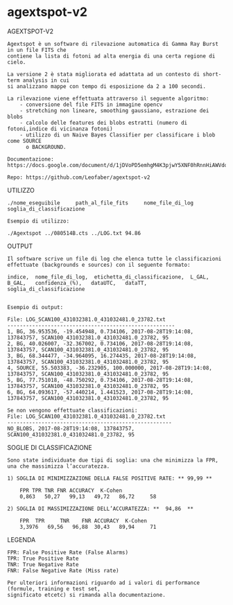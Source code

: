 # agextspot-v2


AGEXTSPOT-V2

	Agextspot è un software di rilevazione automatica di Gamma Ray Burst in un file FITS che 
	contiene la lista di fotoni ad alta energia di una certa regione di cielo.

	La versione 2 è stata migliorata ed adattata ad un contesto di short-term analysis in cui
	si analizzano mappe con tempo di esposizione da 2 a 100 secondi. 

	La rilevazione viene effettuata attraverso il seguente algoritmo:
		- conversione del file FITS in immagine opencv
		- stretching non lineare, smoothing gaussiano, estrazione dei blobs
		- calcolo delle features dei blobs estratti (numero di fotoni,indice di vicinanza fotoni)
		- utilizzo di un Naive Bayes Classifier per classificare i blob come SOURCE
		  o BACKGROUND.

	Documentazione: https://docs.google.com/document/d/1jDVoPD5emhgM4K3pjwY5XNF0hRnnHiAWVdoTvMgOEwk/edit#heading=h.568bs0t6yg27

	Repo: https://github.com/Leofaber/agextspot-v2



UTILIZZO

	./nome_eseguibile     path_al_file_fits     nome_file_di_log     soglia_di_classificazione

	Esempio di utilizzo:

	./Agextspot ../080514B.cts ../LOG.txt 94.86

OUTPUT
	
	Il software scrive un file di log che elenca tutte le classificazioni effettuate (backgrounds e sources) con il seguente formato:	

	indice,  nome_file_di_log,  etichetta_di_classificazione,  L_GAL,   B_GAL,   confidenza_(%),   dataUTC,   dataTT,   soglia_di_classificazione

	
	Esempio di output:

	File: LOG_SCAN100_431032381.0_431032481.0_23782.txt
	------------------------------------------------------
	1, BG, 36.953536, -19.454948, 0.734106, 2017-08-28T19:14:08, 137843757, SCAN100_431032381.0_431032481.0_23782, 95
	2, BG, 40.026007, -32.367002, 0.734106, 2017-08-28T19:14:08, 137843757, SCAN100_431032381.0_431032481.0_23782, 95
	3, BG, 68.344477, -34.964095, 16.274435, 2017-08-28T19:14:08, 137843757, SCAN100_431032381.0_431032481.0_23782, 95
	4, SOURCE, 55.503383, -36.232905, 100.000000, 2017-08-28T19:14:08, 137843757, SCAN100_431032381.0_431032481.0_23782, 95
	5, BG, 77.751018, -48.750292, 0.734106, 2017-08-28T19:14:08, 137843757, SCAN100_431032381.0_431032481.0_23782, 95
	6, BG, 64.093617, -57.440214, 1.441523, 2017-08-28T19:14:08, 137843757, SCAN100_431032381.0_431032481.0_23782, 95

	Se non vengono effettuate classificazioni:
	File: LOG_SCAN100_431032381.0_431032481.0_23782.txt
	-----------------------------------------------------
	NO_BLOBS, 2017-08-28T19:14:08, 137843757, SCAN100_431032381.0_431032481.0_23782, 95



SOGLIE DI CLASSIFICAZIONE

	Sono state individuate due tipi di soglia: una che minimizza la FPR, una che massimizza l’accuratezza.

	1) SOGLIA DI MINIMIZZAZIONE DELLA FALSE POSITIVE RATE: ** 99,99 **

		FPR	TPR	TNR	FNR	ACCURACY  K-Cohen
		0,863   50,27   99,13   49,72   86,72	  58	

	2) SOGLIA DI MASSIMIZZAZIONE DELL’ACCURATEZZA: **  94,86  **

		FPR	 TPR	 TNR	FNR	ACCURACY  K-Cohen  
		3,3976	 69,56	 96,88	30,43	89,94	  71	   

LEGENDA

	FPR: False Positive Rate (False Alarms)
	TPR: True Positive Rate
	TNR: True Negative Rate
	FNR: False Negative Rate (Miss rate)

	Per ulteriori informazioni riguardo ad i valori di performance (formule, training e test set,
	significato etcetc) si rimanda alla documentazione.
